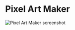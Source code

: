 # Pixel Art Maker


![Pixel Art Maker screenshot](https://screenshot.codepen.io/1695905.QmyVeE.39063767-b9e1-4240-a912-8dca458ba0a7.png)
